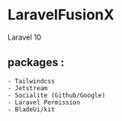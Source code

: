 # LaravelFusionX
Laravel 10
## packages : 

```
- Tailwindcss
- Jetstream 
- Socialite (Github/Google)
- Laravel Permission 
- BladeUi/kit 
```
